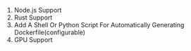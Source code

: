 1. Node.js Support
2. Rust Support
3. Add A Shell Or Python Script For Automatically Generating Dockerfile(configurable)
4. GPU Support

